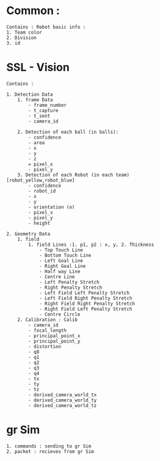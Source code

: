 # Common : 
    Contains : Robot basic info : 
    1. Team color
    2. Division 
    3. id

# SSL - Vision 
    Contains : 
    
    1. Detection Data
        1. frame Data 
            - frame_number
            - t_capture 
            - t_sent
            - camera_id

        2. Detection of each ball (in balls): 
            - confidence
            - area
            - x
            - y
            - z
            = pixel_x
            - pixel_y
        3. Detection of each Robot (in each team) [robot_yellow,robot_blue]
            - confidence
            - robot_id
            - x 
            - y
            - orientation (o)
            - pixel_x
            - pixel_y
            - height
    
    2. Geometry Data
        1. field
            1. field Lines :1. p1, p2 : x, y, 2. Thickness
                - Top Touch Line
                - Bottom Touch Line
                - Left Goal Line
                - Right Goal Line
                - Half way Line
                - Centre Line
                - Left Penalty Stretch
                - Right Penalty Stretch 
                - Left Field Left Penalty Stretch 
                - Left Field Right Penalty Stretch 
                - Right Field Right Penalty Stretch
                - Right Field Left Penalty Stretch 
                - Centre Circle
        2. Calibration : Calib
            - camera_id
            - focal_length
            - principal_point_x
            - principal_point_y
            - distortion
            - q0
            - q1 
            - q2
            - q3
            - q4
            - tx
            - ty
            - tz
            - derived_camera_world_tx
            - derived_camera_world_ty
            - derived_camera_world_tz

# gr Sim 
    1. commands : sending to gr Sim
    2. packet : recieves from gr Sim